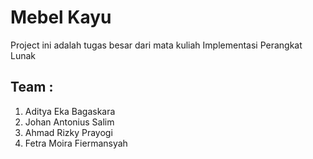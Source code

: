 Mebel Kayu
==========

Project ini adalah tugas besar dari mata kuliah Implementasi Perangkat Lunak

Team :
------
1. Aditya Eka Bagaskara
2. Johan Antonius Salim
3. Ahmad Rizky Prayogi
4. Fetra Moira Fiermansyah
